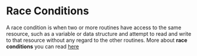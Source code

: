 # Race Conditions

A race condition is when two or more routines have access to the same resource, such as a variable or data structure and attempt to read and write to that resource without any regard to the other routines. More about **race conditions** you can read [here](https://www.ardanlabs.com/blog/2013/09/detecting-race-conditions-with-go.html)